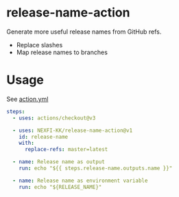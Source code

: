 # release-name-action

Generate more useful release names from GitHub refs.

* Replace slashes
* Map release names to branches

# Usage

See [action.yml](action.yml)

```yaml
steps:
  - uses: actions/checkout@v3

  - uses: NEXFI-KK/release-name-action@v1
    id: release-name
    with:
      replace-refs: master=latest

  - name: Release name as output
    run: echo "${{ steps.release-name.outputs.name }}"

  - name: Release name as environment variable
    run: echo "${RELEASE_NAME}"
```